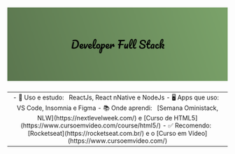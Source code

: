 # ![Developer Full Stack](https://raw.githubusercontent.com/Miguel-Coruj/Miguel-Coruj/fc5de8f2c0bb495697cc318cc3716ef9ba70e248/img/fundo.svg)

<table boder="0" style="border: 0">
<tr  style="text-align: center; border: 0">
<td  style="text-align: center; border: 0">
- 📑️ Uso e estudo: &nbsp; ReactJs, React nNative e NodeJs
- 🖥️ Apps que uso: &nbsp; VS Code, Insomnia e Figma
- 📚️ Onde aprendi: &nbsp; [Semana Oministack, NLW](https://nextlevelweek.com/) e [Curso de HTML5](https://www.cursoemvideo.com/course/html5/)
- ✅ Recomendo: &nbsp; [Rocketseat](https://rocketseat.com.br/) e o [Curso em Vídeo](https://www.cursoemvideo.com/)
</td>
</tr>
</table>
